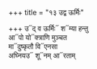 +++
title = "१३ उद्व ऊर्मिः"

+++
उ᳓द् व ऊर्मिः᳓ श᳓म्या हन्तु  
आ᳓पो यो᳓क्त्राणि मुञ्चत  
मा᳓दुष्कृतौ वि᳓एनसा  
अघ्नियउ᳓ शू᳓नम् आ᳓रताम्